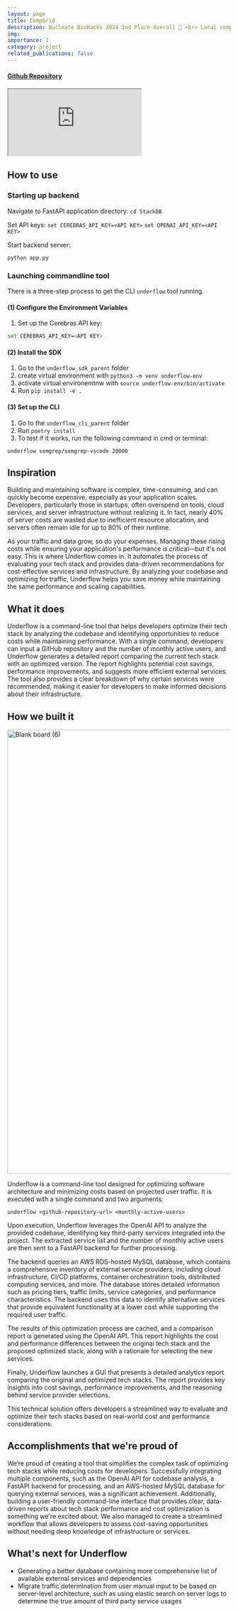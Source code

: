 ```yaml
---
layout: page
title: CompGrid
description: Nucleate BioHacks 2024 2nd Place Overall 🥈 <br> Local compute cluster management simplified
img:
importance: 1
category: project
related_publications: false
---
```


#### [Github Repository](https://github.com/stevensusas/CompGrid)

<div class="embed-responsive embed-responsive-16by9">
  <iframe class="embed-responsive-item" src="https://github.com/user-attachments/assets/d75a332f-8644-428d-b918-cf5b7dcd94f0" allowfullscreen></iframe>
</div>

## How to use

### Starting up backend

Navigate to FastAPI application directory:
`cd StackDB`

Set API keys:
`set CEREBRAS_API_KEY=<API KEY>`
`set OPENAI_API_KEY=<API KEY>`

Start backend server:

`python app.py`

### Launching commandline tool

There is a three-step process to get the CLI `underflow` tool running.

#### (1) Configure the Environment Variables

1. Set up the Cerebras API key:

```bash
set CEREBRAS_API_KEY=<API KEY>
```

#### (2) Install the SDK

1. Go to the `underflow_sdk_parent` folder
2. create virtual environment with `python3 -m venv underflow-env`
3. activate virtual environemtnw with `source underflow-env/bin/activate `
4. Run `pip install -e .`

#### (3) Set up the CLI

1. Go to the `underflow_cli_parent` folder
2. Run `poetry install`
3. To test if it works, run the following command in cmd or terminal:

```
underflow semgrep/semgrep-vscode 20000
```

## Inspiration

Building and maintaining software is complex, time-consuming, and can quickly become expensive, especially as your application scales. Developers, particularly those in startups, often overspend on tools, cloud services, and server infrastructure without realizing it. In fact, nearly 40% of server costs are wasted due to inefficient resource allocation, and servers often remain idle for up to 80% of their runtime.

As your traffic and data grow, so do your expenses. Managing these rising costs while ensuring your application's performance is critical—but it's not easy. This is where Underflow comes in. It automates the process of evaluating your tech stack and provides data-driven recommendations for cost-effective services and infrastructure. By analyzing your codebase and optimizing for traffic, Underflow helps you save money while maintaining the same performance and scaling capabilities.

## What it does

Underflow is a command-line tool that helps developers optimize their tech stack by analyzing the codebase and identifying opportunities to reduce costs while maintaining performance. With a single command, developers can input a GitHub repository and the number of monthly active users, and Underflow generates a detailed report comparing the current tech stack with an optimized version. The report highlights potential cost savings, performance improvements, and suggests more efficient external services. The tool also provides a clear breakdown of why certain services were recommended, making it easier for developers to make informed decisions about their infrastructure.

## How we built it

<img src="https://github.com/user-attachments/assets/f94681f3-4716-465b-b155-c8f0c13e2b02" alt="Blank board (6)" width="1000">

Underflow is a command-line tool designed for optimizing software architecture and minimizing costs based on projected user traffic. It is executed with a single command and two arguments:

```
underflow <github-repository-url> <monthly-active-users>
```

Upon execution, Underflow leverages the OpenAI API to analyze the provided codebase, identifying key third-party services integrated into the project. The extracted service list and the number of monthly active users are then sent to a FastAPI backend for further processing.

The backend queries an AWS RDS-hosted MySQL database, which contains a comprehensive inventory of external service providers, including cloud infrastructure, CI/CD platforms, container orchestration tools, distributed computing services, and more. The database stores detailed information such as pricing tiers, traffic limits, service categories, and performance characteristics. The backend uses this data to identify alternative services that provide equivalent functionality at a lower cost while supporting the required user traffic.

The results of this optimization process are cached, and a comparison report is generated using the OpenAI API. This report highlights the cost and performance differences between the original tech stack and the proposed optimized stack, along with a rationale for selecting the new services.

Finally, Underflow launches a GUI that presents a detailed analytics report comparing the original and optimized tech stacks. The report provides key insights into cost savings, performance improvements, and the reasoning behind service provider selections.

This technical solution offers developers a streamlined way to evaluate and optimize their tech stacks based on real-world cost and performance considerations.

## Accomplishments that we're proud of

We’re proud of creating a tool that simplifies the complex task of optimizing tech stacks while reducing costs for developers. Successfully integrating multiple components, such as the OpenAI API for codebase analysis, a FastAPI backend for processing, and an AWS-hosted MySQL database for querying external services, was a significant achievement. Additionally, building a user-friendly command-line interface that provides clear, data-driven reports about tech stack performance and cost optimization is something we're excited about. We also managed to create a streamlined workflow that allows developers to assess cost-saving opportunities without needing deep knowledge of infrastructure or services.

## What's next for Underflow

- Generating a better database containing more comprehensive list of available external services and dependencies
- Migrate traffic determination from user manual input to be based on server-level architecture, such as using elastic search on server logs to determine the true amount of third party service usages
